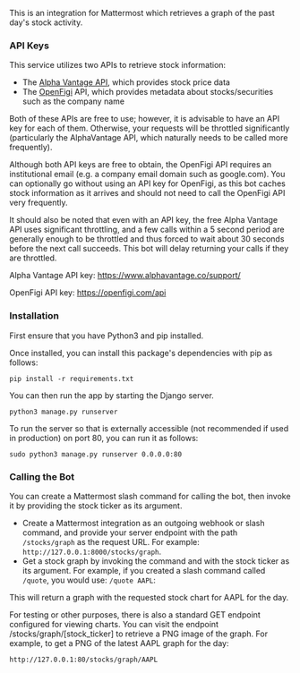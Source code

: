 This is an integration for Mattermost which retrieves a graph of the past day's stock activity.

### API Keys

This service utilizes two APIs to retrieve stock information:
* The [Alpha Vantage API](https://www.alphavantage.co/documentation/), which provides stock price data
* The [OpenFigi](https://openfigi.com/api) API, which provides metadata about stocks/securities such as the company name

Both of these APIs are free to use; however, it is advisable to have an API key for each of them. Otherwise, your requests will be throttled significantly (particularly the AlphaVantage API, which naturally needs to be called more frequently).

Although both API keys are free to obtain, the OpenFigi API requires an institutional email (e.g. a company email domain such as google.com). You can optionally go without using an API key for OpenFigi, as this bot caches stock information as it arrives and should not need to call the OpenFigi API very frequently.

It should also be noted that even with an API key, the free Alpha Vantage API uses significant throttling, and a few calls within a 5 second period are generally enough to be throttled and thus forced to wait about 30 seconds before the next call succeeds. This bot will delay returning your calls if they are throttled.

Alpha Vantage API key: https://www.alphavantage.co/support/

OpenFigi API key: https://openfigi.com/api

### Installation

First ensure that you have Python3 and pip installed.

Once installed, you can install this package's dependencies with pip as follows:

```
pip install -r requirements.txt
```

You can then run the app by starting the Django server.

```
python3 manage.py runserver
```

To run the server so that is externally accessible (not recommended if used in production) on port 80, you can run it as follows:
```
sudo python3 manage.py runserver 0.0.0.0:80
```

### Calling the Bot

You can create a Mattermost slash command for calling the bot, then invoke it by providing the stock ticker as its argument.
* Create a Mattermost integration as an outgoing webhook or slash command, and provide your server endpoint with the path `/stocks/graph` as the request URL. For example: `http://127.0.0.1:8000/stocks/graph`.
* Get a stock graph by invoking the command and with the stock ticker as its argument. For example, if you created a slash command called `/quote`, you would use: `/quote AAPL`:

This will return a graph with the requested stock chart for AAPL for the day.

For testing or other purposes, there is also a standard GET endpoint configured for viewing charts. You can visit the endpoint /stocks/graph/[stock_ticker] to retrieve a PNG image of the graph. For example, to get a PNG of the latest AAPL graph for the day:

```
http://127.0.0.1:80/stocks/graph/AAPL
```
